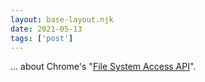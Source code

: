 ```yaml
---
layout: base-layout.njk
date: 2021-05-13
tags: ['post']
---
```


... about Chrome's "[File System Access API](https://web.dev/file-system-access/)".
